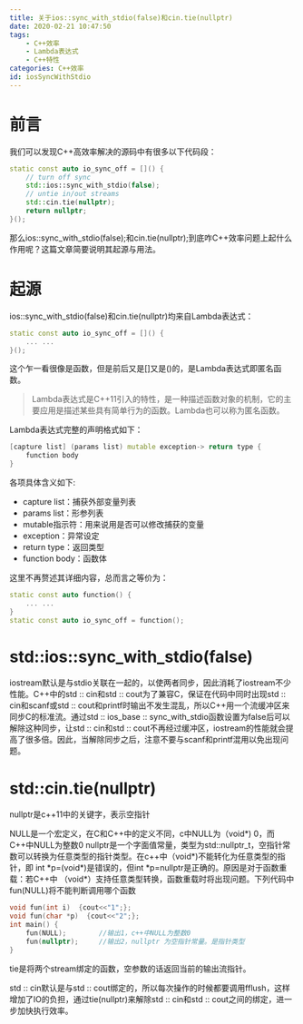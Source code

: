 ```yaml
---
title: 关于ios::sync_with_stdio(false)和cin.tie(nullptr)
date: 2020-02-21 10:47:50
tags: 
	- C++效率
	- Lambda表达式
	- C++特性
categories: C++效率
id: iosSyncWithStdio
---
```

# 前言
我们可以发现C++高效率解决的源码中有很多以下代码段：
```C++
static const auto io_sync_off = []() {
    // turn off sync  
    std::ios::sync_with_stdio(false);  
    // untie in/out streams  
    std::cin.tie(nullptr);  
    return nullptr;  
}();  
```
那么ios::sync_with_stdio(false);和cin.tie(nullptr);到底咋C++效率问题上起什么作用呢？这篇文章简要说明其起源与用法。
<!--more-->

# 起源
ios::sync_with_stdio(false)和cin.tie(nullptr)均来自Lambda表达式：
```C++
static const auto io_sync_off = []() {
    ... ...
}();
```
这个乍一看很像是函数，但是前后又是[]又是()的，是Lambda表达式即匿名函数。

>Lambda表达式是C++11引入的特性，是一种描述函数对象的机制，它的主要应用是描述某些具有简单行为的函数。Lambda也可以称为匿名函数。

Lambda表达式完整的声明格式如下：
```C++
[capture list] (params list) mutable exception-> return type { 
	function body 
}
```
各项具体含义如下:

- capture list：捕获外部变量列表  
- params list：形参列表  
- mutable指示符：用来说用是否可以修改捕获的变量  
- exception：异常设定  
- return type：返回类型  
- function body：函数体  

这里不再赘述其详细内容，总而言之等价为：

```C++
static const auto function() {
    ... ...
}
static const auto io_sync_off = function();
```
# std::ios::sync_with_stdio(false)

iostream默认是与stdio关联在一起的，以使两者同步，因此消耗了iostream不少性能。C++中的std :: cin和std :: cout为了兼容C，保证在代码中同时出现std :: cin和scanf或std :: cout和printf时输出不发生混乱，所以C++用一个流缓冲区来同步C的标准流。通过std :: ios_base :: sync_with_stdio函数设置为false后可以解除这种同步，让std :: cin和std :: cout不再经过缓冲区，iostream的性能就会提高了很多倍。因此，当解除同步之后，注意不要与scanf和printf混用以免出现问题。

# std::cin.tie(nullptr)
nullptr是c++11中的关键字，表示空指针

NULL是一个宏定义，在C和C++中的定义不同，c中NULL为（void\*) 0，而C++中NULL为整数0
nullptr是一个字面值常量，类型为std::nullptr_t，空指针常数可以转换为任意类型的指针类型。在c++中（void\*)不能转化为任意类型的指针，即 int \*p=(void\*)是错误的，但int \*p=nullptr是正确的。原因是对于函数重载：若C++中 （void\*）支持任意类型转换，函数重载时将出现问题。下列代码中fun(NULL)将不能判断调用哪个函数
```C++
void fun(int i)  {cout<<"1";};
void fun(char *p)  {cout<<"2";};
int main() {
	fun(NULL);        //输出1，c++中NULL为整数0
	fun(nullptr);     //输出2，nullptr 为空指针常量。是指针类型
}
```
tie是将两个stream绑定的函数，空参数的话返回当前的输出流指针。

std :: cin默认是与std :: cout绑定的，所以每次操作的时候都要调用fflush，这样增加了IO的负担，通过tie(nullptr)来解除std :: cin和std :: cout之间的绑定，进一步加快执行效率。
